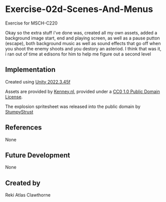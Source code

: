 # Exercise-02d-Scenes-And-Menus

Exercise for MSCH-C220

Okay so the extra stuff i've done was, created all my own assets, added a background image start, end and playing screen, as well as a pause putton (escape), both background music as well as sound effects that go off when you shoot the enemy shoots and you destory an asteriod. I think that was it, i ran out of time at edisons for him to help me figure out a second level

## Implementation

Created using [Unity 2022.3.45f](https://unity.com)

Assets are provided by [Kenney.nl](https://kenney.nl/assets/space-shooter-extension), provided under a [CC0 1.0 Public Domain License](https://creativecommons.org/publicdomain/zero/1.0/).

The explosion spritesheet was released into the public domain by [StumpyStrust](https://opengameart.org/content/explosion-sheet)

## References
None

## Future Development
None

## Created by
Reki Atlas Clawthorne
